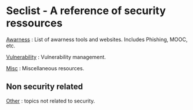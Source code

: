 # Seclist - A reference of security ressources

[Awarness](awarness/README.md) : List of awarness tools and websites. Includes Phishing, MOOC, etc.

[Vulnerability](vulnerability/README.md) : Vulnerability management.

[Misc](misc/README.md) : Miscellaneous resources.

## Non security related
[Other](other/README.md) : topics not related to security.
